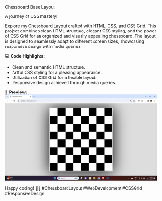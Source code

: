 Chessboard Base Layout

A journey of CSS mastery!

Explore my Chessboard Layout crafted with HTML, CSS, and CSS Grid. This project combines clean HTML structure, elegant CSS styling, and the power of CSS Grid for an organized and visually appealing chessboard. The layout is designed to seamlessly adapt to different screen sizes, showcasing responsive design with media queries.

💻 **Code Highlights:**
- Clean and semantic HTML structure.
- Artful CSS styling for a pleasing appearance.
- Utilization of CSS Grid for a flexible layout.
- Responsive design achieved through media queries.

👀 **Preview:**
![View the Chessboard](https://github.com/Ninja-Vikash/asset-cloud/blob/main/chessboard/thumbnail.png)

Happy coding! 🚀🔲 #ChessboardLayout #WebDevelopment #CSSGrid #ResponsiveDesign
